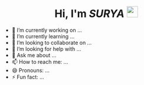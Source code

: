 <div align="center">
  
#  Hi, I'm _SURYA_ <img src="https://media.giphy.com/media/hvRJCLFzcasrR4ia7z/giphy.gif" width="30px">
  
</div>

- 🔭 I’m currently working on ...
- 🌱 I’m currently learning ...
- 👯 I’m looking to collaborate on ...
- 🤔 I’m looking for help with ...
- 💬 Ask me about ...
- 📫 How to reach me: ...
- 😄 Pronouns: ...
- ⚡ Fun fact: ...
